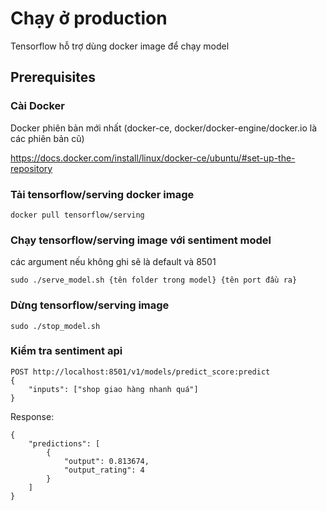 
# Chạy ở production

Tensorflow hỗ trợ dùng docker image để chạy model

## Prerequisites

### Cài Docker

Docker phiên bản mới nhất (docker-ce, docker/docker-engine/docker.io là các phiên bản cũ)

https://docs.docker.com/install/linux/docker-ce/ubuntu/#set-up-the-repository

### Tải tensorflow/serving docker image

```
docker pull tensorflow/serving
```

### Chạy tensorflow/serving image với sentiment model

các argument nếu không ghi sẽ là default và 8501
```
sudo ./serve_model.sh {tên folder trong model} {tên port đầu ra}
```

### Dừng tensorflow/serving image

```
sudo ./stop_model.sh
```

### Kiểm tra sentiment api

```
POST http://localhost:8501/v1/models/predict_score:predict
{
	"inputs": ["shop giao hàng nhanh quá"]
}
```
Response:
```
{
    "predictions": [
        {
            "output": 0.813674,
            "output_rating": 4
        }
    ]
}
```
